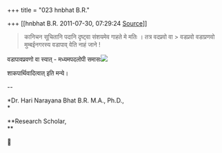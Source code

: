 +++
title = "023 hnbhat B.R."

+++
[[hnbhat B.R.	2011-07-30, 07:29:24 [Source](https://groups.google.com/g/samskrita/c/8a9gDkCAFHg)]]



> कानिचन सूचितानि पदानि दृष्ट्वा संशयमेव गाहते मे मतिः । तत्र वदप्रवो वा > वडप्रवो वडाप्रणवो मुम्बईनगरस्य वडापाव् वेति नाहं जाने !  
>   

  



वडापावप्रवणो वा स्यात् - मध्यमपदलोपी समासः![](https://groups.google.com/group/samskrita/attach/687bacb127362765/360.gif?part=0.1)

शाकपार्थिवादित्वात् इति मन्ये।

  

--

*Dr. Hari Narayana Bhat B.R. M.A., Ph.D.,  
*

**Research Scholar,  
**



